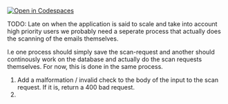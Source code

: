 [![Open in Codespaces](https://classroom.github.com/assets/launch-codespace-7f7980b617ed060a017424585567c406b6ee15c891e84e1186181d67ecf80aa0.svg)](https://classroom.github.com/open-in-codespaces?assignment_repo_id=14280373)



TODO:
Late on when the application is said to scale and take into account high priority users we probably need a seperate process that actually does the scanning of the emails themselves.

I.e one process should simply save the scan-request and another should continously work on the database and actually do the scan requests themselves.
For now, this is done in the same process.

1. Add a malformation / invalid check to the body of the input to the scan request. If it is, return a 400 bad request.
2. 